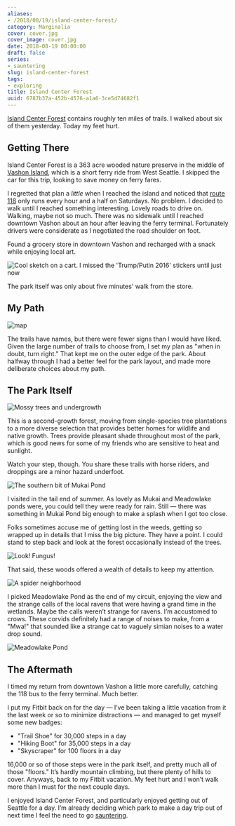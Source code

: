 ```yaml
---
aliases:
- /2018/08/19/island-center-forest/
category: Marginalia
cover: cover.jpg
cover_image: cover.jpg
date: 2018-08-19 00:00:00
draft: false
series:
- sauntering
slug: island-center-forest
tags:
- exploring
title: Island Center Forest
uuid: 6787b37a-452b-4576-a1a6-3ce5d74682f1
---
```


[Island Center
Forest](https://www.wta.org/go-hiking/hikes/island-center-forest)
contains roughly ten miles of trails. I walked about six of them
yesterday. Today my feet hurt.

## Getting There

Island Center Forest is a 363 acre wooded nature preserve in the middle
of [Vashon Island](http://www.vashonchamber.com/), which is a short
ferry ride from West Seattle. I skipped the car for this trip, looking
to save money on ferry fares.

I regretted that plan a *little* when I reached the island and noticed
that [route
118](https://www.kingcounty.gov/depts/transportation/metro/schedules-maps/118-119.aspx)
only runs every hour and a half on Saturdays. No problem. I decided to
walk until I reached something interesting. Lovely roads to drive on.
Walking, maybe not so much. There was no sidewalk until I reached
downtown Vashon about an hour after leaving the ferry terminal.
Fortunately drivers were considerate as I negotiated the road shoulder
on foot.

Found a grocery store in downtown Vashon and recharged with a snack
while enjoying local art.

![Cool sketch on a cart. I missed the 'Trump/Putin 2016' stickers until just now](art-cart.jpg)

The park itself was only about five minutes' walk from the store.

## My Path

![map](map.jpg "The trails I covered, more or less")

The trails have names, but there were fewer signs than I would have
liked. Given the large number of trails to choose from, I set my plan as
"when in doubt, turn right." That kept me on the outer edge of the park.
About halfway through I had a better feel for the park layout, and made
more deliberate choices about my path.

## The Park Itself

![Mossy trees and undergrowth](mossy-trees.jpg)

This is a second-growth forest, moving from single-species tree
plantations to a more diverse selection that provides better homes for
wildlife and native growth. Trees provide pleasant shade throughout most
of the park, which is good news for some of my friends who are sensitive
to heat and sunlight.

Watch your step, though. You share these trails with horse riders, and
droppings are a minor hazard underfoot.

![The southern bit of Mukai Pond](mukai-pond.jpg)

I visited in the tail end of summer. As lovely as Mukai and Meadowlake
ponds were, you could tell they were ready for rain. Still — there was
something in Mukai Pond big enough to make a splash when I got too
close.

Folks sometimes accuse me of getting lost in the weeds, getting so
wrapped up in details that I miss the big picture. They have a point. I
could stand to step back and look at the forest occasionally instead of
the trees.

![Look! Fungus!](fungus.jpg)

That said, these woods offered a wealth of details to keep my attention.

![A spider neighborhood](cobwebs.jpg)

I picked Meadowlake Pond as the end of my circuit, enjoying the view and
the strange calls of the local ravens that were having a grand time in
the wetlands. Maybe the calls weren’t strange for ravens. I’m accustomed
to crows. These corvids definitely had a range of noises to make, from a
"Mwa\!" that sounded like a strange cat to vaguely simian noises to a
water drop sound.

![Meadowlake Pond](meadowlake-pond.jpg)

## The Aftermath

I timed my return from downtown Vashon a little more carefully, catching
the 118 bus to the ferry terminal. Much better.

I put my Fitbit back on for the day — I’ve been taking a little vacation
from it the last week or so to minimize distractions — and managed to
get myself some new badges:

- "Trail Shoe" for 30,000 steps in a day
- "Hiking Boot" for 35,000 steps in a day
- "Skyscraper" for 100 floors in a day

16,000 or so of those steps were in the park itself, and pretty much all
of those "floors." It’s hardly mountain climbing, but there plenty of
hills to cover. Anyways, back to my Fitbit vacation. My feet hurt and I
won’t walk more than I must for the next couple days.

I enjoyed Island Center Forest, and particularly enjoyed getting out of
Seattle for a day. I’m already deciding which park to make a day trip
out of next time I feel the need to go [sauntering](/tags/sauntering).
